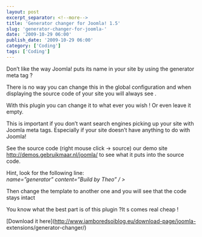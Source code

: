 ```yaml
---
layout: post
excerpt_separator: <!--more-->
title: 'Generator changer for Joomla! 1.5'
slug: 'generator-changer-for-joomla-'
date: '2009-10-29 06:00'
publish_date: '2009-10-29 06:00'
category: ['Coding']
tags: ['Coding']
---
```

Don’t like the way Joomla! puts its name in your site by using the generator
meta tag ?  
  
There is no way you can change this in the global configuration and when
displaying the source code of your site you will always see .  
  
  
  
With this plugin you can change it to what ever you wish ! Or even leave it
empty.  
  
This is important if you don’t want search engines picking up your site with
Joomla meta tags. Especially if your site doesn’t have anything to do with
Joomla!  
  
See the source code (right mouse click -> source) our demo site
<http://demos.gebruikmaar.nl/joomla/> to see what it puts into the source
code.  
  
Hint, look for the following line:  
 _name=”generator” content=”Build by Theo” / >_  
  
Then change the template to another one and you will see that the code stays
intact  
  
You know what the best part is of this plugin ?It s comes real cheap !  
  
[Download it here](http://www.iamboredsoiblog.eu/download-page/joomla-
extensions/generator-changer/)

